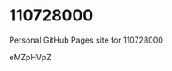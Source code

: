# 110728000
Personal GitHub Pages site for 110728000



















































eMZpHVpZ
